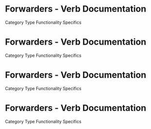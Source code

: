  
# Forwarders - Verb Documentation
 
Category                  Type                      Functionality             Specifics                
 
# Forwarders - Verb Documentation
 
Category                  Type                      Functionality             Specifics                
 
# Forwarders - Verb Documentation
 
Category                  Type                      Functionality             Specifics                
 
# Forwarders - Verb Documentation
 
Category                  Type                      Functionality             Specifics                
